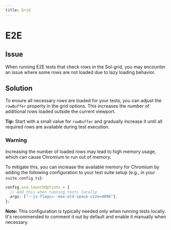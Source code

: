 ```yaml
---
title: Grid
---
```


# E2E

## Issue

When running E2E tests that check rows in the Sol-grid, you may
encounter an issue where some rows are not loaded due to lazy loading
behavior.

## Solution

To ensure all necessary rows are loaded for your tests, you can adjust
the `rowBuffer` property in the grid options. This increases the number of
additional rows loaded outside the current viewport.

**Tip:** Start with a small value for `rowBuffer` and gradually increase
it until all required rows are available during test execution.

### Warning

Increasing the number of loaded rows may lead to high memory usage,
which can cause Chromium to run out of memory.

To mitigate this, you can increase the available memory for Chromium by
adding the following configuration to your test suite setup (e.g., in
your `suite.config.ts`):

```typescript
config.use.launchOptions = {
  // Add this when running tests locally
  args: ["--js-flags=--max-old-space-size=4096"],
};
```

**Note:** This configuration is typically needed only when running tests
locally. It's recommended to comment it out by default and enable it
manually when necessary.
